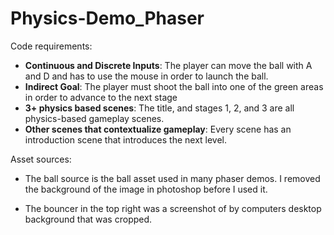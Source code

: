 # Physics-Demo_Phaser

Code requirements:
- **Continuous and Discrete Inputs**: The player can move the ball with A and D and has to use the mouse in order to launch the ball.
- **Indirect Goal**: The player must shoot the ball into one of the green areas in order to advance to the next stage
- **3+ physics based scenes**: The title, and stages 1, 2, and 3 are all physics-based gameplay scenes.
- **Other scenes that contextualize gameplay**: Every scene has an introduction scene that introduces the next level.



Asset sources:
- The ball source is the ball asset used in many phaser demos. I removed the background of the image in photoshop before I used it.

- The bouncer in the top right was a screenshot of by computers desktop background that was cropped.
